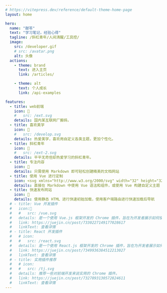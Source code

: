 ```yaml
---
# https://vitepress.dev/reference/default-theme-home-page
layout: home

hero:
  name: "献苓"
  text: "学习笔记，经验心得"
  tagline: /斜杠青年/人间清醒/工具控/
  image:
    src: /developer.gif
    # src: /avatar.png
    alt: 头像
  actions:
    - theme: brand
      text: 进入主页
      link: /articles/

    - theme: alt
      text: 个人成长
      link: /api-examples

features:
  - title: web前端
    icon: 🤹
    #   src: /ext.svg
    details: 国内某互联网厂搬砖。
  - title: 喜欢美学
    icon: 🎨
    #   src: /develop.svg
    details: 热爱美学，喜欢用自定义各类主题，更加个性化。
  - title: 斜杠青年
    icon: 🧩
    #   src: /ext-2.svg
    details: 平平无奇但却热爱学习的斜杠青年。
  - title: 专注内容
    icon: 📝
    details: 只需使用 Markdown 即可轻松创建精美的文档网站
  - title: 使用 Vue 进行定制
    icon: <svg xmlns="http://www.w3.org/2000/svg" width="32" height="32"><path fill="#41b883" d="M24.4 3.925H30l-14 24.15L2 3.925h10.71l3.29 5.6 3.22-5.6Z"/><path fill="#41b883" d="m2 3.925 14 24.15 14-24.15h-5.6L16 18.415 7.53 3.925Z"/><path fill="#35495e" d="M7.53 3.925 16 18.485l8.4-14.56h-5.18L16 9.525l-3.29-5.6Z"/></svg>
    details: 直接在 Markdown 中使用 Vue 语法和组件，或使用 Vue 构建自定义主题
  - title: 快速发布网站
    icon: 🚀
    details: 使用静态 HTML 进行快速初始加载，使用客户端路由进行快速加载后导航
  # - title: Vue 开发插件
  #   icon:📝
  #   #   src: /vue.svg
  #   details: 是一个使用 Vue.js 框架开发的 Chrome 插件，旨在为开发者展示如何使用 Vue.js 构建强大的浏览器扩展。
  #   link: https://juejin.cn/post/7330227149177028617
  #   linkText: 查看详情
  # - title: React 开发插件
  #   # icon:
  #   #   src: /react.svg
  #   details: 是一个使用 React.js 框架开发的 Chrome 插件，旨在为开发者展示如何使用 React.js 构建强大的浏览器扩展。
  #   link: https://juejin.cn/post/7349936384512213027
  #   linkText: 查看详情
  # - title: 实用插件推荐
  #   # icon:
  #   #   src: /tj.svg
  #   details: 推荐一些对前端开发来说实用的 Chrome 插件。
  #   link: https://juejin.cn/post/7327893130572824611
  #   linkText: 查看详情  
---
```


<!-- 自定义组件 -->
<script setup>
// 导入home
// import Home from './Home.vue'
</script>

<!-- <home /> -->
